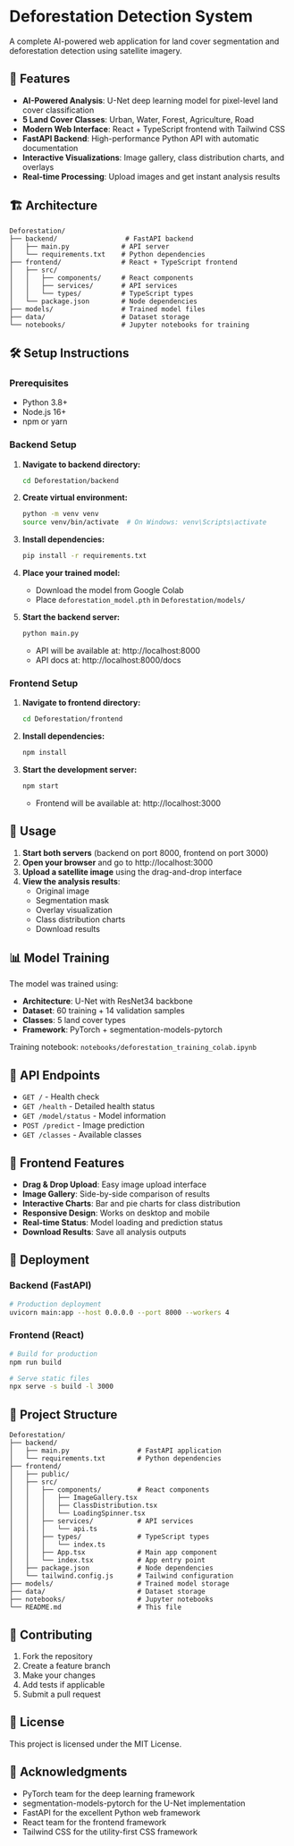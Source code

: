 # Deforestation Detection System

A complete AI-powered web application for land cover segmentation and deforestation detection using satellite imagery.

## 🚀 Features

- **AI-Powered Analysis**: U-Net deep learning model for pixel-level land cover classification
- **5 Land Cover Classes**: Urban, Water, Forest, Agriculture, Road
- **Modern Web Interface**: React + TypeScript frontend with Tailwind CSS
- **FastAPI Backend**: High-performance Python API with automatic documentation
- **Interactive Visualizations**: Image gallery, class distribution charts, and overlays
- **Real-time Processing**: Upload images and get instant analysis results

## 🏗️ Architecture

```
Deforestation/
├── backend/                 # FastAPI backend
│   ├── main.py             # API server
│   └── requirements.txt    # Python dependencies
├── frontend/               # React + TypeScript frontend
│   ├── src/
│   │   ├── components/     # React components
│   │   ├── services/       # API services
│   │   └── types/          # TypeScript types
│   └── package.json        # Node dependencies
├── models/                 # Trained model files
├── data/                   # Dataset storage
└── notebooks/              # Jupyter notebooks for training
```

## 🛠️ Setup Instructions

### Prerequisites
- Python 3.8+
- Node.js 16+
- npm or yarn

### Backend Setup

1. **Navigate to backend directory:**
   ```bash
   cd Deforestation/backend
   ```

2. **Create virtual environment:**
   ```bash
   python -m venv venv
   source venv/bin/activate  # On Windows: venv\Scripts\activate
   ```

3. **Install dependencies:**
   ```bash
   pip install -r requirements.txt
   ```

4. **Place your trained model:**
   - Download the model from Google Colab
   - Place `deforestation_model.pth` in `Deforestation/models/`

5. **Start the backend server:**
   ```bash
   python main.py
   ```
   - API will be available at: http://localhost:8000
   - API docs at: http://localhost:8000/docs

### Frontend Setup

1. **Navigate to frontend directory:**
   ```bash
   cd Deforestation/frontend
   ```

2. **Install dependencies:**
   ```bash
   npm install
   ```

3. **Start the development server:**
   ```bash
   npm start
   ```
   - Frontend will be available at: http://localhost:3000

## 🎯 Usage

1. **Start both servers** (backend on port 8000, frontend on port 3000)
2. **Open your browser** and go to http://localhost:3000
3. **Upload a satellite image** using the drag-and-drop interface
4. **View the analysis results**:
   - Original image
   - Segmentation mask
   - Overlay visualization
   - Class distribution charts
   - Download results

## 📊 Model Training

The model was trained using:
- **Architecture**: U-Net with ResNet34 backbone
- **Dataset**: 60 training + 14 validation samples
- **Classes**: 5 land cover types
- **Framework**: PyTorch + segmentation-models-pytorch

Training notebook: `notebooks/deforestation_training_colab.ipynb`

## 🔧 API Endpoints

- `GET /` - Health check
- `GET /health` - Detailed health status
- `GET /model/status` - Model information
- `POST /predict` - Image prediction
- `GET /classes` - Available classes

## 🎨 Frontend Features

- **Drag & Drop Upload**: Easy image upload interface
- **Image Gallery**: Side-by-side comparison of results
- **Interactive Charts**: Bar and pie charts for class distribution
- **Responsive Design**: Works on desktop and mobile
- **Real-time Status**: Model loading and prediction status
- **Download Results**: Save all analysis outputs

## 🚀 Deployment

### Backend (FastAPI)
```bash
# Production deployment
uvicorn main:app --host 0.0.0.0 --port 8000 --workers 4
```

### Frontend (React)
```bash
# Build for production
npm run build

# Serve static files
npx serve -s build -l 3000
```

## 📁 Project Structure

```
Deforestation/
├── backend/
│   ├── main.py                 # FastAPI application
│   └── requirements.txt        # Python dependencies
├── frontend/
│   ├── public/
│   ├── src/
│   │   ├── components/         # React components
│   │   │   ├── ImageGallery.tsx
│   │   │   ├── ClassDistribution.tsx
│   │   │   └── LoadingSpinner.tsx
│   │   ├── services/           # API services
│   │   │   └── api.ts
│   │   ├── types/              # TypeScript types
│   │   │   └── index.ts
│   │   ├── App.tsx             # Main app component
│   │   └── index.tsx           # App entry point
│   ├── package.json            # Node dependencies
│   └── tailwind.config.js      # Tailwind configuration
├── models/                     # Trained model storage
├── data/                       # Dataset storage
├── notebooks/                  # Jupyter notebooks
└── README.md                   # This file
```

## 🤝 Contributing

1. Fork the repository
2. Create a feature branch
3. Make your changes
4. Add tests if applicable
5. Submit a pull request

## 📄 License

This project is licensed under the MIT License.

## 🙏 Acknowledgments

- PyTorch team for the deep learning framework
- segmentation-models-pytorch for the U-Net implementation
- FastAPI for the excellent Python web framework
- React team for the frontend framework
- Tailwind CSS for the utility-first CSS framework